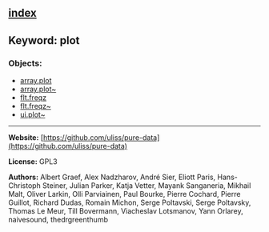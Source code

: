 [index](../index.html)
---

## Keyword: plot

### Objects:
* [array.plot](../array.plot.html)
* [array.plot~](../array.plot~.html)
* [flt.freqz](../flt.freqz.html)
* [flt.freqz~](../flt.freqz~.html)
* [ui.plot~](../ui.plot~.html)

---
**Website:** [https://github.com/uliss/pure-data](https://github.com/uliss/pure-data)

**License:** GPL3

**Authors:** Albert Graef, Alex Nadzharov, André Sier, Eliott Paris, Hans-Christoph Steiner, Julian Parker, Katja Vetter, Mayank Sanganeria, Mikhail Malt, Oliver Larkin, Olli Parviainen, Paul Bourke, Pierre Cochard, Pierre Guillot, Richard Dudas, Romain Michon, Serge Poltavski, Serge Poltavsky, Thomas Le Meur, Till Bovermann, Viacheslav Lotsmanov, Yann Orlarey, naivesound, thedrgreenthumb
